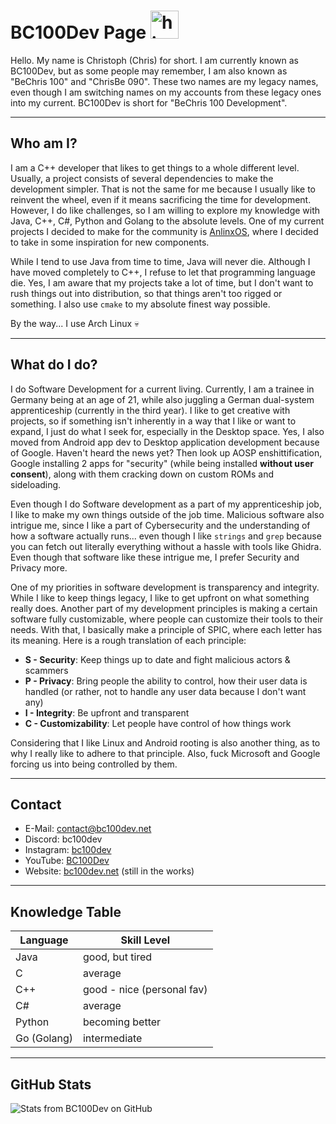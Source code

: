 # BC100Dev Page <img src="https://user-images.githubusercontent.com/1303154/88677602-1635ba80-d120-11ea-84d8-d263ba5fc3c0.gif" width="45px" alt="hi">
Hello. My name is Christoph (Chris) for short. I am currently known as BC100Dev, but
as some people may remember, I am also known as "BeChris 100" and "ChrisBe 090".
These two names are my legacy names, even though I am switching names on my accounts
from these legacy ones into my current. BC100Dev is short for "BeChris 100
Development".

---

## Who am I?
I am a C++ developer that likes to get things to a whole different level. Usually,
a project consists of several dependencies to make the development simpler. That is
not the same for me because I usually like to reinvent the wheel, even if it means
sacrificing the time for development. However, I do like challenges, so I am willing
to explore my knowledge with Java, C++, C#, Python and Golang to the absolute levels.
One of my current projects I decided to make for the community is
[AnlinxOS](https://github.com/BC100Dev/AnlinxOS), where I decided to take in some
inspiration for new components.

While I tend to use Java from time to time, Java will never die. Although I have
moved completely to C++, I refuse to let that programming language die. Yes, I am
aware that my projects take a lot of time, but I don't want to rush things out
into distribution, so that things aren't too rigged or something. I also use `cmake`
to my absolute finest way possible.

By the way... I use Arch Linux :skull:

---

## What do I do?
I do Software Development for a current living. Currently, I am a trainee in Germany
being at an age of 21, while also juggling a German dual-system apprenticeship (currently
in the third year). I like to get creative with projects, so if something isn't inherently
in a way that I like or want to expand, I just do what I seek for, especially in the Desktop
space. Yes, I also moved from Android app dev to Desktop application development because of
Google. Haven't heard the news yet? Then look up AOSP enshittification, Google installing 2
apps for "security" (while being installed **without user consent**), along with them
cracking down on custom ROMs and sideloading.

Even though I do Software development as a part of my apprenticeship job, I like to make
my own things outside of the job time. Malicious software also intrigue me, since I like
a part of Cybersecurity and the understanding of how a software actually runs... even
though I like `strings` and `grep` because you can fetch out literally everything without
a hassle with tools like Ghidra. Even though that software like these intrigue me, I
prefer Security and Privacy more.

One of my priorities in software development is transparency and integrity. While I
like to keep things legacy, I like to get upfront on what something really does.
Another part of my development principles is making a certain software fully customizable,
where people can customize their tools to their needs. With that, I basically make a
principle of SPIC, where each letter has its meaning. Here is a rough translation of
each principle:

- **S - Security**: Keep things up to date and fight malicious actors &amp; scammers
- **P - Privacy**: Bring people the ability to control, how their user data is handled
  (or rather, not to handle any user data because I don't want any)
- **I - Integrity**: Be upfront and transparent
- **C - Customizability**: Let people have control of how things work

Considering that I like Linux and Android rooting is also another thing, as to why
I really like to adhere to that principle. Also, fuck Microsoft and Google forcing
us into being controlled by them.

---

## Contact
- E-Mail: [contact@bc100dev.net](mailto:contact@bc100dev.net)
- Discord: bc100dev
- Instagram: [bc100dev](https://www.instagram.com/bc100dev/)
- YouTube: [BC100Dev](https://www.youtube.com/@bc100dev)
- Website: [bc100dev.net](https://bc100dev.net) (still in the works)

---

## Knowledge Table

| Language    | Skill Level                  |
|-------------|------------------------------|
| Java        | good, but tired              |
| C           | average                      |
| C++         | good - nice (personal fav)   |
| C#          | average                      |
| Python      | becoming better              |
| Go (Golang) | intermediate                 |

---

## GitHub Stats

![Stats from BC100Dev on GitHub](https://github-readme-stats.vercel.app/api?username=bc100dev&count_private=false&theme=dark&hide=prs)
